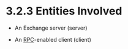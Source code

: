 <html dir="LTR" xmlns:mshelp="http://msdn.microsoft.com/mshelp" xmlns:ddue="http://ddue.schemas.microsoft.com/authoring/2003/5" xmlns:xlink="http://www.w3.org/1999/xlink" xmlns:tool="http://www.microsoft.com/tooltip">
    <head>
        <meta http-equiv="Content-Type" content="text/html; CHARSET=utf-8"></meta>
        <meta name="save" content="history"></meta>
        <title>3.2.3 Entities Involved</title>
        <xml>
            <mshelp:toctitle title="3.2.3 Entities Involved"></mshelp:toctitle>
            <mshelp:rltitle title="[MS-OXPROTO]: Entities Involved"></mshelp:rltitle>
            <mshelp:keyword index="A" term="fa0ae8fc-60f8-4e54-b3aa-a82383865083"></mshelp:keyword>
            <mshelp:attr name="DCSext.ContentType" value="open specification"></mshelp:attr>
            <mshelp:attr name="AssetID" value="fa0ae8fc-60f8-4e54-b3aa-a82383865083"></mshelp:attr>
            <mshelp:attr name="TopicType" value="kbRef"></mshelp:attr>
            <mshelp:attr name="DCSext.Title" value="[MS-OXPROTO]: Entities Involved" />
        </xml>
    </head>
    <body>
        <div id="header">
            <h1 class="heading">3.2.3 Entities Involved</h1>
        </div>
        <div id="mainSection">
            <div id="mainBody">
                <div id="allHistory" class="saveHistory"></div>
                <div id="sectionSection0" class="section" name="collapseableSection">
                    

<ul><li><p><span><span> 
</span></span>An Exchange server (server)</p>

</li><li><p><span><span> 
</span></span>An <a href="f888c37a-d994-4b91-96a5-e88cfbd66bd6.htm#gt_8a7f6700-8311-45bc-af10-82e10accd331">RPC</a>-enabled
client (client)</p>

</li></ul>
                </div>
            </div>
        </div>
    </body>
</html>